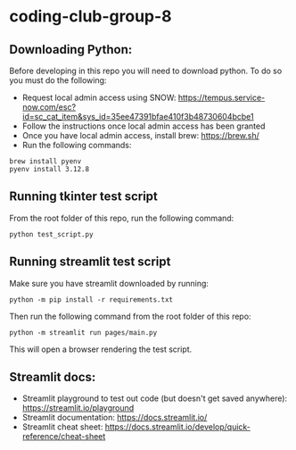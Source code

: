 # coding-club-group-8

## Downloading Python:

Before developing in this repo you will need to download python. To do so you must do the following:
- Request local admin access using SNOW: https://tempus.service-now.com/esc?id=sc_cat_item&sys_id=35ee47391bfae410f3b48730604bcbe1
- Follow the instructions once local admin access has been granted
- Once you have local admin access, install brew: https://brew.sh/
- Run the following commands:
```
brew install pyenv
pyenv install 3.12.8
```

## Running tkinter test script
From the root folder of this repo, run the following command:
```
python test_script.py
```

## Running streamlit test script
Make sure you have streamlit downloaded by running:
```
python -m pip install -r requirements.txt
```
Then run the following command from the root folder of this repo:
```
python -m streamlit run pages/main.py
```
This will open a browser rendering the test script.

## Streamlit docs:
- Streamlit playground to test out code (but doesn't get saved anywhere): https://streamlit.io/playground
- Streamlit documentation: https://docs.streamlit.io/
- Streamlit cheat sheet: https://docs.streamlit.io/develop/quick-reference/cheat-sheet
